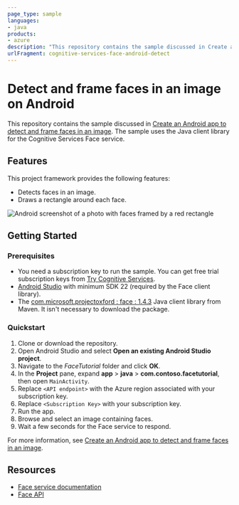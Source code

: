 ```yaml
---
page_type: sample
languages:
- java
products:
- azure
description: "This repository contains the sample discussed in Create an Android app to detect and frame faces in an image."
urlFragment: cognitive-services-face-android-detect
---
```


# Detect and frame faces in an image on Android

This repository contains the sample discussed in [Create an Android app to detect and frame faces in an image](https://docs.microsoft.com/en-us/azure/cognitive-services/face/tutorials/faceapiinjavaforandroidtutorial). The sample uses the Java client library for the Cognitive Services Face service.

## Features

This project framework provides the following features:

* Detects faces in an image.
* Draws a rectangle around each face.

![Android screenshot of a photo with faces framed by a red rectangle](https://docs.microsoft.com/en-us/azure/cognitive-services/face/Images/android_getstarted2.1.PNG)

## Getting Started

### Prerequisites

- You need a subscription key to run the sample. You can get free trial subscription keys from [Try Cognitive Services](https://azure.microsoft.com/try/cognitive-services/?api=face-api).
- [Android Studio](https://developer.android.com/studio/) with minimum SDK 22 (required by the Face client library).
- The [com.microsoft.projectoxford : face : 1.4.3](http://search.maven.org/#artifactdetails%7Ccom.microsoft.projectoxford%7Cface%7C1.4.3%7Caar) Java client library from Maven. It isn't necessary to download the package.

### Quickstart

1. Clone or download the repository.
1. Open Android Studio and select **Open an existing Android Studio project**.
1. Navigate to the *FaceTutorial* folder and click **OK**.
1. In the **Project** pane, expand **app** > **java** > **com.contoso.facetutorial**, then open `MainActivity`.
1. Replace `<API endpoint>` with the Azure region associated with your subscription key.
1. Replace `<Subscription Key>` with your subscription key.
1. Run the app.
1. Browse and select an image containing faces.
1. Wait a few seconds for the Face service to respond.

For more information, see [Create an Android app to detect and frame faces in an image](https://docs.microsoft.com/en-us/azure/cognitive-services/face/tutorials/faceapiinjavaforandroidtutorial).

## Resources

- [Face service documentation](https://docs.microsoft.com/en-us/azure/cognitive-services/face/)
- [Face API](https://docs.microsoft.com/en-us/azure/cognitive-services/face/apireference)
